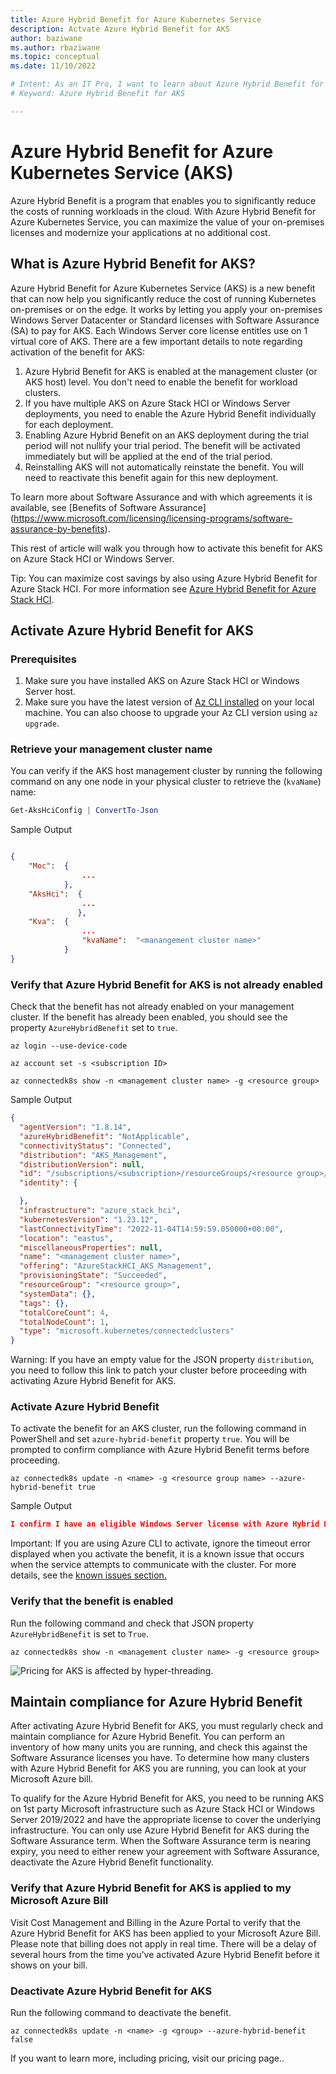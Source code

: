 ```yaml
---
title: Azure Hybrid Benefit for Azure Kubernetes Service
description: Actvate Azure Hybrid Benefit for AKS
author: baziwane
ms.author: rbaziwane
ms.topic: conceptual
ms.date: 11/10/2022

# Intent: As an IT Pro, I want to learn about Azure Hybrid Benefit for AKS.   
# Keyword: Azure Hybrid Benefit for AKS

---
```


# Azure Hybrid Benefit for Azure Kubernetes Service (AKS) 
Azure Hybrid Benefit is a program that enables you to significantly reduce the costs of running workloads in the cloud. With Azure Hybrid Benefit for Azure Kubernetes Service, you can maximize the value of your on-premises licenses and modernize your applications at no additional cost.

## What is Azure Hybrid Benefit for AKS?

Azure Hybrid Benefit for Azure Kubernetes Service (AKS) is a new benefit that can now help you significantly reduce the cost of running Kubernetes on-premises or on the edge. It works by letting you apply your on-premises Windows Server Datacenter or Standard licenses with Software Assurance (SA) to pay for AKS. Each Windows Server core license entitles use on 1 virtual core of AKS. There are a few important details to note regarding activation of the benefit for AKS:

1.	Azure Hybrid Benefit for AKS is enabled at the management cluster (or AKS host) level. You don't need to enable the benefit for workload clusters.
2.	If you have multiple AKS on Azure Stack HCI or Windows Server deployments, you need to enable the Azure Hybrid Benefit individually for each deployment.
3.	Enabling Azure Hybrid Benefit on an AKS deployment during the trial period will not nullify your trial period. The benefit will be activated immediately but will be applied at the end of the trial period.
4.	Reinstalling AKS will not automatically reinstate the benefit. You will need to reactivate this benefit again for this new deployment.

To learn more about Software Assurance and with which agreements it is available, see [Benefits of Software Assurance] (https://www.microsoft.com/licensing/licensing-programs/software-assurance-by-benefits).

This rest of article will walk you through how to activate this benefit for AKS on Azure Stack HCI or Windows Server. 

Tip: You can maximize cost savings by also using Azure Hybrid Benefit for Azure Stack HCI. For more information see [Azure Hybrid Benefit for Azure Stack HCI](https://learn.microsoft.com/azure-stack/hci/concepts/azure-hybrid-benefit). 


## Activate Azure Hybrid Benefit for AKS

### Prerequisites
1.	Make sure you have installed AKS on Azure Stack HCI or Windows Server host. 
2.	Make sure you have the latest version of [Az CLI installed](/cli/azure/install-azure-cli) on your local machine. You can also choose to upgrade your Az CLI version using `az upgrade`.

### Retrieve your management cluster name

You can verify if the AKS host management cluster by running the following command on any one node in your physical cluster to retrieve the (`kvaName`) name:

```PowerShell
Get-AksHciConfig | ConvertTo-Json
```

Sample Output
```json

{
    "Moc":  {
                ...
            },
    "AksHci":  {
                ...    
               },
    "Kva":  {
                ...
                "kvaName":  "<manangement cluster name>"
            }
}

```

### Verify that Azure Hybrid Benefit for AKS is not already enabled

Check that the benefit has not already enabled on your management cluster. If the benefit has already been enabled, you should see the property `AzureHybridBenefit` set to `true`.

```shell
az login --use-device-code

az account set -s <subscription ID>

az connectedk8s show -n <management cluster name> -g <resource group> 
```

Sample Output
```json
{
  "agentVersion": "1.8.14",
  "azureHybridBenefit": "NotApplicable",
  "connectivityStatus": "Connected",
  "distribution": "AKS_Management",
  "distributionVersion": null,
  "id": "/subscriptions/<subscription>/resourceGroups/<resource group>/providers/Microsoft.Kubernetes/connectedClusters/<cluster name>",
  "identity": {

  },
  "infrastructure": "azure_stack_hci",
  "kubernetesVersion": "1.23.12",
  "lastConnectivityTime": "2022-11-04T14:59:59.050000+00:00",
  "location": "eastus",
  "miscellaneousProperties": null,
  "name": "<management cluster name>",
  "offering": "AzureStackHCI_AKS_Management",
  "provisioningState": "Succeeded",
  "resourceGroup": "<resource group>",
  "systemData": {},
  "tags": {},
  "totalCoreCount": 4,
  "totalNodeCount": 1,
  "type": "microsoft.kubernetes/connectedclusters"
}
```

Warning: If you have an empty value for the JSON property `distribution`, you need to follow this link to patch your cluster before proceeding with activating Azure Hybrid Benefit for AKS.


### Activate Azure Hybrid Benefit 
To activate the benefit for an AKS cluster, run the following command in PowerShell and set `azure-hybrid-benefit` property `true`. You will be prompted to confirm compliance with Azure Hybrid Benefit terms before proceeding. 

```shell
az connectedk8s update -n <name> -g <resource group name> --azure-hybrid-benefit true 
```

Sample Output
```json
I confirm I have an eligible Windows Server license with Azure Hybrid Benefit to apply this benefit to AKS on HCI or Windows Server. Visit https://aka.ms/ahb-aks for details (y/n)
```
Important: If you are using Azure CLI to activate, ignore the timeout error displayed when you activate the benefit, it is a known issue that occurs when the service attempts to communicate with the cluster. For more details, see the [known issues section.](known-issues-arc.yml)

### Verify that the benefit is enabled

Run the following command and check that JSON property `AzureHybridBenefit` is set to  `True`.

```shell
az connectedk8s show -n <management cluster name> -g <resource group> 
```

![Pricing for AKS is affected by hyper-threading.](media/concepts/AzureHybridBenefit4.gif)

## Maintain compliance for Azure Hybrid Benefit

After activating Azure Hybrid Benefit for AKS, you must regularly check and maintain compliance for Azure Hybrid Benefit. You can perform an inventory of how many units you are running, and check this against the Software Assurance licenses you have. To determine how many clusters with Azure Hybrid Benefit for AKS you are running, you can look at your Microsoft Azure bill. 

To qualify for the Azure Hybrid Benefit for AKS, you need to be running AKS on 1st party Microsoft infrastructure such as Azure Stack HCI or Windows Server 2019/2022 and have the appropriate license to cover the underlying infrastructure. You can only use Azure Hybrid Benefit for AKS during the Software Assurance term. When the Software Assurance term is nearing expiry, you need to either renew your agreement with Software Assurance, deactivate the Azure Hybrid Benefit functionality.

### Verify that Azure Hybrid Benefit for AKS is applied to my Microsoft Azure Bill
Visit Cost Management and Billing in the Azure Portal to verify that the Azure Hybrid Benefit for AKS has been applied to your Microsoft Azure Bill. Please note that billing does not apply in real time. There will be a delay of several hours from the time you've activated Azure Hybrid Benefit before it shows on your bill.

### Deactivate Azure Hybrid Benefit for AKS
Run the following command to deactivate the benefit.

```shell
az connectedk8s update -n <name> -g <group> --azure-hybrid-benefit false 
```


If you want to learn more, including pricing, visit our pricing page..
